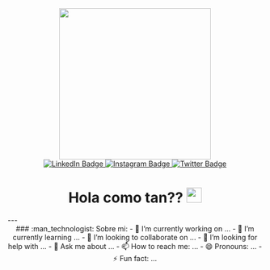 <div id="header" align="center">
  <img src="https://media.giphy.com/media/j5hWF2V3RlNGItTkGc/giphy.gif" width="300"/>
  <div id="badges">
    <a href="your-linkedin-URL">
      <img src="https://img.shields.io/badge/LinkedIn-blue?style=for-the-badge&logo=linkedin&logoColor=white" alt="LinkedIn Badge"/>
    </a>
    <a href="https://www.instagram.com/yefreesartt">
      <img src="https://img.shields.io/badge/instagram-pink?style=for-the-badge&logo=instagram&logoColor=white" alt="Instagram Badge"/>
    </a>
    <a href="https://twitter.com/YefreeCodes">
      <img src="https://img.shields.io/badge/Twitter-blue?style=for-the-badge&logo=twitter&logoColor=white" alt="Twitter Badge"/>
    </a>
  </div>
  <h1>
    Hola como tan??
    <img src="https://media.giphy.com/media/hvRJCLFzcasrR4ia7z/giphy.gif" width="30px"/>
  </h1>
</div>
---

<div align="center">
  ### :man_technologist: Sobre mi:
  - 🔭 I’m currently working on ...
  - 🌱 I’m currently learning ...
  - 👯 I’m looking to collaborate on ...
  - 🤔 I’m looking for help with ...
  - 💬 Ask me about ...
  - 📫 How to reach me: ...
  - 😄 Pronouns: ...
  - ⚡ Fun fact: ...
</div>





